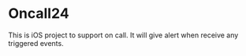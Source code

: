 Oncall24
========

This is iOS project to support on call. It will give alert when receive any triggered events.
